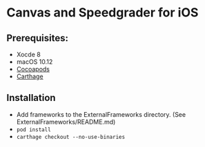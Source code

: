 # Canvas and Speedgrader for iOS

## Prerequisites:
- Xocde 8
- macOS 10.12
- [Cocoapods](https://cocoapods.org)
- [Carthage](https://github.com/Carthage/Carthage)

## Installation
- Add frameworks to the ExternalFrameworks directory. (See ExternalFrameworks/README.md)
- `pod install`
- `carthage checkout --no-use-binaries`